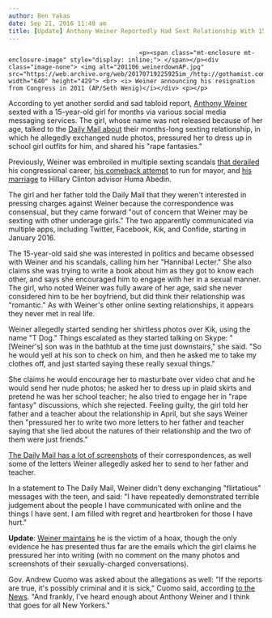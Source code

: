 ```yaml
---
author: Ben Yakas
date: Sep 21, 2016 11:48 am
title: [Update] Anthony Weiner Reportedly Had Sext Relationship With 15-Year-Old Girl
---
```


	
										<p><span class="mt-enclosure mt-enclosure-image" style="display: inline;"> </span></p><div class="image-none"> <img alt="201106_weinerdownAP.jpg" src="https://web.archive.org/web/20170719225925im_/http://gothamist.com/attachments/garth/201106_weinerdownAP.jpg" width="640" height="429"> <br> <i> Weiner announcing his resignation from Congress in 2011 (AP/Seth Wenig)</i></div> <p></p>

<p>According to yet another sordid and sad tabloid report, <a href="https://web.archive.org/web/20170719225925/http://gothamist.com/tags/anthonyweiner">Anthony Weiner</a> sexted with a 15-year-old girl for months via various social media messaging services. The girl, whose name was not released because of her age, talked to the <a href="https://web.archive.org/web/20170719225925/http://www.dailymail.co.uk/news/article-3790824/Anthony-Weiner-carried-months-long-online-sexual-relationship-troubled-15-year-old-girl-telling-hard-asking-dress-school-girl-outfits-pressing-engage-rape-fantasies.html?ito=social-twitter_dailymailus">Daily Mail about</a> their months-long sexting relationship, in which he allegedly exchanged nude photos, pressured her to dress up in school girl outfits for him, and shared his &quot;rape fantasies.&quot;</p>

<p>Previously, Weiner was embroiled in multiple sexting scandals <a href="https://web.archive.org/web/20170719225925/http://gothamist.com/2011/06/16/anthony_weiner_resigns.php">that derailed</a> his congressional career, <a href="https://web.archive.org/web/20170719225925/http://gothamist.com/2013/07/23/unsubstantiated_allegations_of_wein.php">his comeback attempt</a> to run for mayor, and <a href="https://web.archive.org/web/20170719225925/http://gothamist.com/2016/08/29/huma_abedin_weiner_separation.php">his marriage</a> to Hillary Clinton advisor Huma Abedin.  </p>

<p>The girl and her father told the Daily Mail that they weren&apos;t interested in pressing charges against Weiner because the correspondence was consensual, but they came forward &quot;out of concern that Weiner may be sexting with other underage girls.&quot; The two apparently communicated via multiple apps, including Twitter, Facebook, Kik, and Confide, starting in January 2016. </p>

<p>The 15-year-old said she was interested in politics and became obsessed with Weiner and his scandals, calling him her &quot;Hannibal Lecter.&quot; She also claims she was trying to write a book about him as they got to know each other, and says she encouraged him to engage with her in a sexual manner.  The girl, who noted Weiner was fully aware of her age, said she never considered him to be her boyfriend, but did think their relationship was &quot;romantic.&quot; As with Weiner&apos;s other online sexting relationships, it appears they never met in real life.</p>

<p>Weiner allegedly started sending her shirtless photos over Kik, using the name &quot;T Dog.&quot; Things escalated as they started talking on Skype: &quot;[Weiner&apos;s] son was in the bathtub at the time just downstairs,&quot; she said. &quot;So he would yell at his son to check on him, and then he asked me to take my clothes off, and just started saying these really sexual things.&quot; </p>

<p>She claims he would encourage her to masturbate over video chat and he would send her nude photos; he asked her to dress up in plaid skirts and pretend he was her school teacher; he also tried to engage her in &quot;rape fantasy&quot; discussions, which she rejected. Feeling guilty, the girl told her father and a teacher about the relationship in April, but she says Weiner then &quot;pressured her to write two more letters to her father and teacher saying that she lied about the natures of their relationship and the two of them were just friends.&quot;</p>

<p><a href="https://web.archive.org/web/20170719225925/http://www.dailymail.co.uk/news/article-3790824/Anthony-Weiner-carried-months-long-online-sexual-relationship-troubled-15-year-old-girl-telling-hard-asking-dress-school-girl-outfits-pressing-engage-rape-fantasies.html?ito=social-twitter_dailymailus">The Daily Mail has a lot of screenshots</a> of their correspondences, as well some of the letters Weiner allegedly asked her to send to her father and teacher.</p>

<p>In a statement to The Daily Mail, Weiner didn&apos;t deny exchanging &quot;flirtatious&quot; messages with the teen, and said: &quot;I have repeatedly demonstrated terrible judgement about the people I have communicated with online and the things I have sent. I am filled with regret and heartbroken for those I have hurt.&quot;</p>

<p><strong>Update</strong>: <a href="https://web.archive.org/web/20170719225925/https://www.buzzfeed.com/davidmack/anthony-weiner-daily-mail-report?utm_term=.npq4XWWYQ#.hdRDgxxNy">Weiner maintains</a> he is the victim of a hoax, though the only evidence he has presented thus far are the emails which the girl claims he pressured her into writing (with no comment on the many photos and screenshots of their sexually-charged conversations). </p>

<p>Gov. Andrew Cuomo was asked about the allegations as well: &quot;If the reports are true, it&apos;s possibly criminal and it is sick,&quot; Cuomo said, according <a href="https://web.archive.org/web/20170719225925/http://www.nydailynews.com/news/national/anthony-weiner-allegedly-sexted-15-year-old-girl-report-article-1.2800788?cid=bitly">to the News</a>. &quot;And frankly, I&#x2019;ve heard enough about Anthony Weiner and I think that goes for all New Yorkers.&quot;</p>					
										
									
				